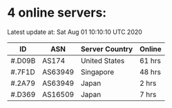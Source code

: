 # 4 online servers:

Latest update at: Sat Aug 01 10:10:10 UTC 2020

| ID | ASN | Server Country | Online |
| -- | --- | -------------- | ------ |
| #.D09B | AS174 | United States | 61 hrs |
| #.7F1D | AS63949 | Singapore | 48 hrs |
| #.2A79 | AS63949 | Japan | 2 hrs |
| #.D369 | AS16509 | Japan | 7 hrs |

